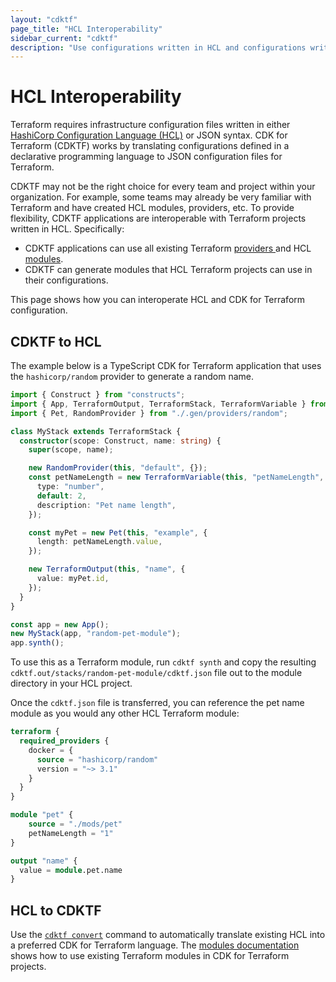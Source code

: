 ```yaml
---
layout: "cdktf"
page_title: "HCL Interoperability"
sidebar_current: "cdktf"
description: "Use configurations written in HCL and configurations written in CDK for Terraform together to define and provision infrastructure."
---
```


# HCL Interoperability

Terraform requires infrastructure configuration files written in either [HashiCorp Configuration Language (HCL)](https://www.terraform.io/docs/language/syntax/configuration.html) or JSON syntax. CDK for Terraform (CDKTF) works by translating configurations defined in a declarative programming language to JSON configuration files for Terraform.

CDKTF may not be the right choice for every team and project within your organization. For example, some teams may already be very familiar with Terraform and have created HCL modules, providers, etc. To provide flexibility, CDKTF applications are interoperable with Terraform projects written in HCL. Specifically:

- CDKTF applications can use all existing Terraform [providers ](./fundementals/providers.html) and HCL [modules](./fundementals.modules.html.md).
- CDKTF can generate modules that HCL Terraform projects can use in their configurations.

This page shows how you can interoperate HCL and CDK for Terraform configuration.

## CDKTF to HCL

The example below is a TypeScript CDK for Terraform application that uses the `hashicorp/random` provider to generate a random name.

```typescript
import { Construct } from "constructs";
import { App, TerraformOutput, TerraformStack, TerraformVariable } from "cdktf";
import { Pet, RandomProvider } from "./.gen/providers/random";

class MyStack extends TerraformStack {
  constructor(scope: Construct, name: string) {
    super(scope, name);

    new RandomProvider(this, "default", {});
    const petNameLength = new TerraformVariable(this, "petNameLength", {
      type: "number",
      default: 2,
      description: "Pet name length",
    });

    const myPet = new Pet(this, "example", {
      length: petNameLength.value,
    });

    new TerraformOutput(this, "name", {
      value: myPet.id,
    });
  }
}

const app = new App();
new MyStack(app, "random-pet-module");
app.synth();
```

To use this as a Terraform module, run `cdktf synth` and copy the resulting `cdktf.out/stacks/random-pet-module/cdktf.json` file out to the module directory in your HCL project.

Once the `cdktf.json` file is transferred, you can reference the pet name module as you would any other HCL Terraform module:

```terraform
terraform {
  required_providers {
    docker = {
      source = "hashicorp/random"
      version = "~> 3.1"
    }
  }
}

module "pet" {
    source = "./mods/pet"
    petNameLength = "1"
}

output "name" {
  value = module.pet.name
}
```

## HCL to CDKTF

Use the [`cdktf convert`](../cli-reference/commands.html#convert) command to automatically translate existing HCL into a preferred CDK for Terraform language. The [modules documentation](./fundementals.modules.html.md) shows how to use existing Terraform modules in CDK for Terraform projects.

